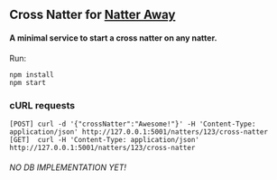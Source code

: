 ## Cross Natter for [Natter Away](https://github.com/qasimabdullah404/natter-away)

#### A minimal service to start a cross natter on any natter.

Run:

```
npm install
npm start
```

### cURL requests

```
[POST] curl -d '{"crossNatter":"Awesome!"}' -H 'Content-Type: application/json' http://127.0.0.1:5001/natters/123/cross-natter
[GET]  curl -H 'Content-Type: application/json' http://127.0.0.1:5001/natters/123/cross-natter
```

###### NO DB IMPLEMENTATION YET!
